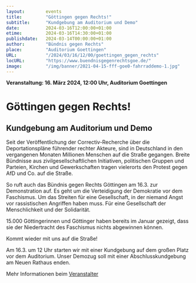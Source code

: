 ```yaml
---
layout:        events
title:         "Göttingen gegen Rechts!"
subtitle:      "Kundgebung am Auditorium und Demo"
date:          2024-03-16T12:00:00+01:00
etime:         2024-03-16T14:30:00+01:00
publishdate:   2024-03-14T00:00:00+01:00
author:        "Bündnis gegen Rechts"
place:         "Auditorium Goettingen"
URL:           "/2024/03/16/12/00/goettingen_gegen_rechts"
locURL:        "https://www.buendnisgegenrechtsgoe.de/"
image:         "/img/banner/2021-04-15-fff-goe0-fahrraddemo-1.jpg"
---
```


**Veranstaltung: 16. März 2024, 12:00 Uhr, Auditorium Goettingen**

Göttingen gegen Rechts!
===========

Kundgebung am Auditorium und Demo
-----------
Seit der Veröffentlichung der Correctiv-Recherche über die Deportationspläne führender rechter Akteure, sind in Deutschland in den vergangenen Monaten Millionen Menschen auf die Straße gegangen. Breite Bündnisse aus zivilgesellschaftlichen Initiativen, politischen Gruppen und Parteien, Kirchen und Gewerkschaften tragen vielerorts den Protest gegen AfD und Co. auf die Straße.

So ruft auch das Bündnis gegen Rechts Göttingen am 16.3. zur Demonstration auf. Es geht um die Verteidigung der Demokratie vor dem Faschismus. Um das Streiten für eine Gesellschaft, in der niemand Angst vor rassistischen Angriffen haben muss. Für eine Gesellschaft der Menschlichkeit und der Solidarität.

15.000 Göttingerinnen und Göttinger haben bereits im Januar gezeigt, dass sie der Niedertracht des Faschismus nichts abgewinnen können.

Kommt wieder mit uns auf die Straße!

Am 16.3. um 12 Uhr starten wir mit einer Kundgebung auf dem großen Platz vor dem Auditorium. Unser Demozug soll  mit einer Abschlusskundgebung am Neuen Rathaus enden.


Mehr Informationen beim [Veranstalter](https://www.buendnisgegenrechtsgoe.de/)

